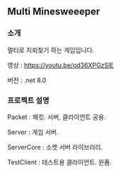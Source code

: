 ## Multi Minesweeeper

### 소개

멀티로 지뢰찾기 하는 게임입니다.

영상 : <https://youtu.be/od36XPGzSlE>

버전 : .net 8.0

### 프로젝트 설명

Packet : 패킷. 서버, 클라이언트 공용. 

Server : 게임 서버.

ServerCore : 소켓 서버 라이브러리.

TestClient : 테스트용 클라이언트. 윈폼.


